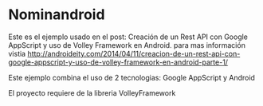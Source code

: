 Nominandroid
============

Este es el ejemplo usado en el post:  Creación de un Rest API con Google AppScript y uso de Volley Framework en Android.
para mas información vistia http://androideity.com/2014/04/11/creacion-de-un-rest-api-con-google-appscript-y-uso-de-volley-framework-en-android-parte-1/

Este ejemplo combina el uso de 2 tecnologias: Google AppScript y Android

El proyecto requiere de la libreria VolleyFramework 
